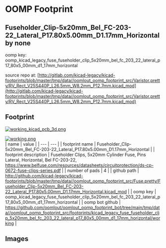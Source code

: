 # OOMP Footprint  
## Fuseholder_Clip-5x20mm_Bel_FC-203-22_Lateral_P17.80x5.00mm_D1.17mm_Horizontal  by none  
  
oomp key: oomp_kicad_legacy_fuse_fuseholder_clip_5x20mm_bel_fc_203_22_lateral_p17_80x5_00mm_d1_17mm_horizontal  
  
source repo at: [http://gitlab.com/kicad-legacy/kicad-footprints/blob/master/tmp/data//oomlout_oomp_footprint_src/Varistor.pretty/RV_Rect_V25S440P_L26.5mm_W8.2mm_P12.7mm.kicad_mod](http://gitlab.com/kicad-legacy/kicad-footprints/blob/master/tmp/data//oomlout_oomp_footprint_src/Varistor.pretty/RV_Rect_V25S440P_L26.5mm_W8.2mm_P12.7mm.kicad_mod)  
## Footprint  
  
[![working_kicad_pcb_3d.png](working_kicad_pcb_3d_600.png)](working_kicad_pcb_3d.png)  
  
[![working.png](working_600.png)](working.png)  
| name | value | 
| --- | --- | 
| footprint name | Fuseholder_Clip-5x20mm_Bel_FC-203-22_Lateral_P17.80x5.00mm_D1.17mm_Horizontal | 
| footprint description | Fuseholder Clips, 5x20mm Cylinder Fuse, Pins Lateral, Horizontal, Bel FC-203-22, https://www.belfuse.com/resources/datasheets/circuitprotection/ds-cp-0672-fuse-clips-series.pdf | 
| number of pads | 4 | 
| github path | http://github.com/kicad-legacy/kicad-footprints/blob/master/tmp/data//oomlout_oomp_footprint_src/Fuse.pretty/Fuseholder_Clip-5x20mm_Bel_FC-203-22_Lateral_P17.80x5.00mm_D1.17mm_Horizontal.kicad_mod | 
| oomp key | oomp_kicad_legacy_fuse_fuseholder_clip_5x20mm_bel_fc_203_22_lateral_p17_80x5_00mm_d1_17mm_horizontal | 
| oomp bot github | https://github.com/oomlout/oomlout_oomp_footprint_bot/tree/main/tmp/data//oomlout_oomp_footprint_src/footprints/kicad_legacy_fuse_fuseholder_clip_5x20mm_bel_fc_203_22_lateral_p17_80x5_00mm_d1_17mm_horizontal/working | 
## Images  
